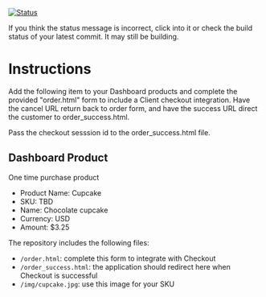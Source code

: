 [![Status](https://img.shields.io/badge/status-SUBMITTABLE%20COMMIT:%20d8e93dd62abcd72dfeb3347ab2e52fbd98be5a1d-brightgreen.svg)](https://github.com/andremcb/bakery_scaffold_AApE3fQi8zR0pcdo/commit/d8e93dd62abcd72dfeb3347ab2e52fbd98be5a1d)




















































































If you think the status message is incorrect, click into it or check the build status of your latest commit. It may still be building.

# Instructions 

Add the following item to your Dashboard products and complete the provided "order.html" form to include a Client checkout integration. Have the cancel URL return back to order form, and have the success URL direct the customer to order_success.html. 

Pass the checkout sesssion id to the order_success.html file.

## Dashboard Product
One time purchase product
* Product Name: Cupcake
* SKU: TBD
* Name: Chocolate cupcake
* Currency: USD
* Amount: $3.25

The repository includes the following files:
* `/order.html`: complete this form to integrate with Checkout
* `/order_success.html`: the application should redirect here when Checkout is successful
* `/img/cupcake.jpg`: use this image for your SKU

